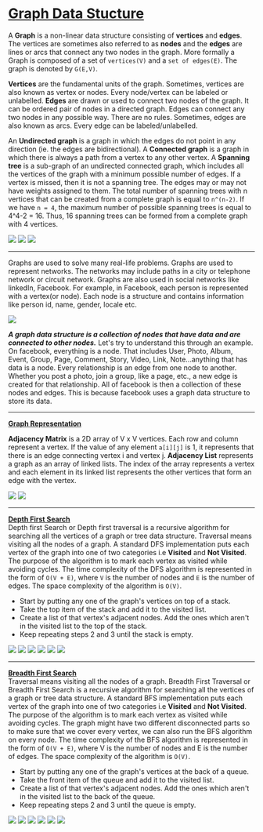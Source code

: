 # [Graph Data Stucture](https://www.programiz.com/dsa/graph)

A **Graph** is a non-linear data structure consisting of **vertices** and **edges**. The vertices are sometimes also referred to as **nodes** and the **edges** are lines or arcs that connect any two nodes in the graph. More formally a Graph is composed of a set of `vertices(V)` and a `set of edges(E)`. The graph is denoted by `G(E,V)`.

**Vertices** are the fundamental units of the graph. Sometimes, vertices are also known as vertex or nodes. Every node/vertex can be labeled or unlabelled. **Edges** are drawn or used to connect two nodes of the graph. It can be ordered pair of nodes in a directed graph. Edges can connect any two nodes in any possible way. There are no rules. Sometimes, edges are also known as arcs. Every edge can be labeled/unlabelled.

An **Undirected graph** is a graph in which the edges do not point in any direction (ie. the edges are bidirectional).
A **Connected graph** is a graph in which there is always a path from a vertex to any other vertex.
A **Spanning tree** is a sub-graph of an undirected connected graph, which includes all the vertices of the graph with a minimum possible number of edges. If a vertex is missed, then it is not a spanning tree.
The edges may or may not have weights assigned to them. The total number of spanning trees with n vertices that can be created from a complete graph is equal to `n^(n-2)`. If we have `n = 4`, the maximum number of possible spanning trees is equal to 4^4-2 = 16. Thus, 16 spanning trees can be formed from a complete graph with 4 vertices.

<img src="assets/undirected-graph.webp"  style="background-color:white">
<img src="assets/connected-graph.webp"  style="background-color:white">
<img src="assets/spanning-tree-1_0.webp"  style="background-color:white">

---
Graphs are used to solve many real-life problems. Graphs are used to represent networks. The networks may include paths in a city or telephone network or circuit network. Graphs are also used in social networks like linkedIn, Facebook. For example, in Facebook, each person is represented with a vertex(or node). Each node is a structure and contains information like person id, name, gender, locale etc.

<img src="assets/facebook-graph.webp" style="background-color:white">

***A graph data structure is a collection of nodes that have data and are connected to other nodes.*** Let's try to understand this through an example. On facebook, everything is a node. That includes User, Photo, Album, Event, Group, Page, Comment, Story, Video, Link, Note...anything that has data is a node.
Every relationship is an edge from one node to another. Whether you post a photo, join a group, like a page, etc., a new edge is created for that relationship. All of facebook is then a collection of these nodes and edges. This is because facebook uses a graph data structure to store its data.

---
[**Graph Representation**](https://www.programiz.com/dsa/graph)<br />

**Adjacency Matrix** is a 2D array of V x V vertices. Each row and column represent a vertex.
If the value of any element `a[i][j]` is 1, it represents that there is an edge connecting vertex i and vertex j. **Adjacency List** represents a graph as an array of linked lists.
The index of the array represents a vertex and each element in its linked list represents the other vertices that form an edge with the vertex.

<img src="assets/adjacency-matrix_1.webp" style="background-color:white">
<img src="assets/adjacency-list.webp"  style="background-color:white">

---
[**Depth First Search**](https://www.programiz.com/dsa/graph-dfs)<br />
Depth first Search or Depth first traversal is a recursive algorithm for searching all the vertices of a graph or tree data structure. Traversal means visiting all the nodes of a graph. A standard DFS implementation puts each vertex of the graph into one of two categories i.e **Visited** and **Not Visited**. The purpose of the algorithm is to mark each vertex as visited while avoiding cycles. The time complexity of the DFS algorithm is represented in the form of `O(V + E)`, where `V` is the number of nodes and `E` is the number of edges. The space complexity of the algorithm is `O(V)`.

- Start by putting any one of the graph's vertices on top of a stack.
- Take the top item of the stack and add it to the visited list.
- Create a list of that vertex's adjacent nodes. Add the ones which aren't in the visited list to the top of the stack.
- Keep repeating steps 2 and 3 until the stack is empty.
  
<img src="assets/traversing/graph-dfs-step-0.webp" style="background-color:white">
<img src="assets/traversing/graph-dfs-step-1.webp" style="background-color:white">
<img src="assets/traversing/graph-dfs-step-2.webp" style="background-color:white">
<img src="assets/traversing/graph-dfs-step-3.webp" style="background-color:white">
<img src="assets/traversing/graph-dfs-step-4.webp" style="background-color:white">
<img src="assets/traversing/graph-dfs-step-5.webp" style="background-color:white">

---
[**Breadth First Search**](https://www.programiz.com/dsa/graph-bfs)<br />
Traversal means visiting all the nodes of a graph. Breadth First Traversal or Breadth First Search is a recursive algorithm for searching all the vertices of a graph or tree data structure. A standard BFS implementation puts each vertex of the graph into one of two categories i.e **Visited** and **Not Visited**. The purpose of the algorithm is to mark each vertex as visited while avoiding cycles. The graph might have two different disconnected parts so to make sure that we cover every vertex, we can also run the BFS algorithm on every node. The time complexity of the BFS algorithm is represented in the form of `O(V + E)`, where V is the number of nodes and E is the number of edges. The space complexity of the algorithm is `O(V)`.

- Start by putting any one of the graph's vertices at the back of a queue.
- Take the front item of the queue and add it to the visited list.
- Create a list of that vertex's adjacent nodes. Add the ones which aren't in the visited list to the back of the queue.
- Keep repeating steps 2 and 3 until the queue is empty.
  
<img src="assets/traversing/graph-bfs-step-0.webp" style="background-color:white">
<img src="assets/traversing/graph-bfs-step-1.webp" style="background-color:white">
<img src="assets/traversing/graph-bfs-step-2_2.webp" style="background-color:white">
<img src="assets/traversing/graph-bfs-step-3.webp" style="background-color:white">
<img src="assets/traversing/graph-bfs-step-4.webp" style="background-color:white">
<img src="assets/traversing/graph-bfs-step-5.webp" style="background-color:white">

